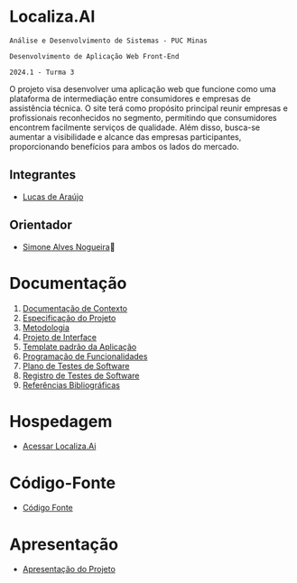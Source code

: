 # Localiza.AI

`Análise e Desenvolvimento de Sistemas - PUC Minas`

`Desenvolvimento de Aplicação Web Front-End`

`2024.1 - Turma 3`

O projeto visa desenvolver uma aplicação web que funcione como uma plataforma de intermediação entre consumidores e empresas de assistência técnica. O site terá como propósito principal reunir empresas e profissionais reconhecidos no segmento, permitindo que consumidores encontrem facilmente serviços de qualidade. Além disso, busca-se aumentar a visibilidade e alcance das empresas participantes, proporcionando benefícios para ambos os lados do mercado.

## Integrantes

- [Lucas de Araújo](https://github.com/lucas-arl)


## Orientador

- [Simone Alves Nogueira](https://github.com/sianogueira):sparkling_heart:

# Documentação

<ol>
<li><a href="documentos/01-Documentação de Contexto.md"> Documentação de Contexto</a></li>
<li><a href="documentos/02-Especificação do Projeto.md"> Especificação do Projeto</a></li>
<li><a href="documentos/03-Metodologia.md"> Metodologia</a></li>
<li><a href="documentos/04-Projeto de Interface.md"> Projeto de Interface</a></li>
<li><a href="documentos/05-Template padrão da Aplicação.md"> Template padrão da Aplicação</a></li>
<li><a href="documentos/06-Programação de Funcionalidades.md"> Programação de Funcionalidades</a></li>
<li><a href="documentos/07-Plano de Testes de Software.md"> Plano de Testes de Software</a></li>
<li><a href="documentos/08-Registro de Testes de Software.md"> Registro de Testes de Software</a></li>
<li><a href="documentos/09-Referências.md"> Referências Bibliográficas</a></li>
</ol>

# Hospedagem

* [Acessar Localiza.Ai](https://icei-puc-minas-pmv-ads.github.io/pmv-ads-2024-1-e1-proj-web-t3-localiza-ai/codigo-fonte/dashboard/index.html) 

# Código-Fonte

* <a href="codigo-fonte/README.md">Código Fonte</a>

# Apresentação

* <a href="apresentacao/README.md">Apresentação do Projeto</a>
